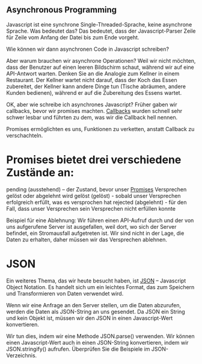 ## Asynchronous Programming

Javascript ist eine synchrone Single-Threaded-Sprache, keine asynchrone Sprache. Was bedeutet das? Das bedeutet, dass der Javascript-Parser Zeile für Zeile vom Anfang der Datei bis zum Ende vorgeht.

Wie können wir dann asynchronen Code in Javascript schreiben?

Aber warum brauchen wir asynchrone Operationen? Weil wir nicht möchten, dass der Benutzer auf einen leeren Bildschirm schaut, während wir auf eine API-Antwort warten. Denken Sie an die Analogie zum Kellner in einem Restaurant. Der Kellner wartet nicht darauf, dass der Koch das Essen zubereitet, der Kellner kann andere Dinge tun (Tische abräumen, andere Kunden bedienen), während er auf die Zubereitung des Essens wartet.

OK, aber wie schreibe ich asynchrones Javascript? Früher gaben wir callbacks, bevor wir promises machten. [Callbacks](https://developer.mozilla.org/en-US/docs/Glossary/Callback_function) wurden schnell sehr schwer lesbar und führten zu dem, was wir die Callback hell nennen.

Promises ermöglichten es uns, Funktionen zu verketten, anstatt Callback zu verschachteln.

# Promises bietet drei verschiedene Zustände an:

pending (ausstehend) – der Zustand, bevor unser [Promises](https://developer.mozilla.org/en-US/docs/Web/JavaScript/Reference/Global_Objects/Promise) Versprechen gelöst oder abgelehnt wird
gelöst (gelöst) - sobald unser Versprechen erfolgreich erfüllt, was es versprochen hat
rejected (abgelehnt) - für den Fall, dass unser Versprechen sein Versprechen nicht erfüllen konnte

Beispiel für eine Ablehnung: Wir führen einen API-Aufruf durch und der von uns aufgerufene Server ist ausgefallen, weil dort, wo sich der Server befindet, ein Stromausfall aufgetreten ist. Wir sind nicht in der Lage, die Daten zu erhalten, daher müssen wir das Versprechen ablehnen.

# JSON

Ein weiteres Thema, das wir heute besucht haben, ist [JSON](https://developer.mozilla.org/en-US/docs/Web/JavaScript/Reference/Global_Objects/JSON) – Javascript Object Notation. Es handelt sich um ein leichtes Format, das zum Speichern und Transformieren von Daten verwendet wird.

Wenn wir eine Anfrage an den Server stellen, um die Daten abzurufen, werden die Daten als JSON-String an uns gesendet. Da JSON ein String und kein Objekt ist, müssen wir den JSON in einen Javascript-Wert konvertieren.

Wir tun dies, indem wir eine Methode JSON.parse() verwenden. Wir können einen Javascript-Wert auch in einen JSON-String konvertieren, indem wir JSON.stringify() aufrufen. Überprüfen Sie die Beispiele im JSON-Verzeichnis.
